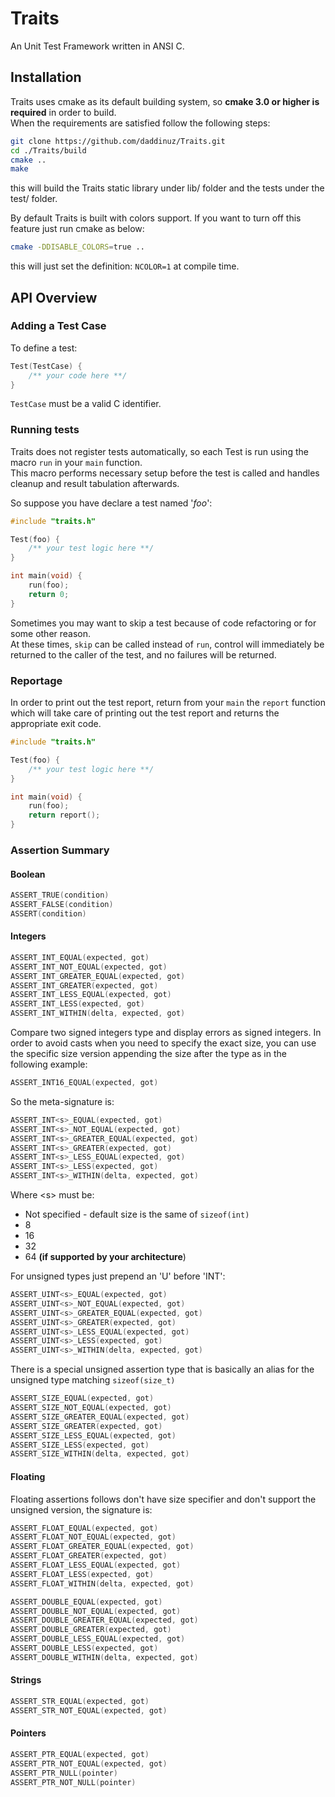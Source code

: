 Traits
======

An Unit Test Framework written in ANSI C.

## Installation

Traits uses cmake as its default building system, so **cmake 3.0 or higher is required** in order to build.  
When the requirements are satisfied follow the following steps:

```bash
git clone https://github.com/daddinuz/Traits.git
cd ./Traits/build
cmake ..
make
```

this will build the Traits static library under lib/ folder and the tests under the test/ folder.

By default Traits is built with colors support.
If you want to turn off this feature just run cmake as below:

```bash
cmake -DDISABLE_COLORS=true ..
```

this will just set the definition: `NCOLOR=1` at compile time.

## API Overview

### Adding a Test Case

To define a test:

```C
Test(TestCase) {
    /** your code here **/
}
```

`TestCase` must be a valid C identifier.

### Running tests

Traits does not register tests automatically, so each Test is run using the macro `run` in your `main` function.  
This macro performs necessary setup before the test is called and handles cleanup and result tabulation afterwards.

So suppose you have declare a test named '*foo*':

```C
#include "traits.h"

Test(foo) {
    /** your test logic here **/
}

int main(void) {
    run(foo);
    return 0;
}
```

Sometimes you may want to skip a test because of code refactoring or for some other reason.  
At these times, `skip` can be called instead of `run`, control will immediately be returned
to the caller of the test, and no failures will be returned.

### Reportage

In order to print out the test report, return from your `main` the `report` function
which will take care of printing out the test report and returns the appropriate exit code.

```C
#include "traits.h"

Test(foo) {
    /** your test logic here **/
}

int main(void) {
    run(foo);
    return report();
}
```

### Assertion Summary

#### Boolean

```C
ASSERT_TRUE(condition)
ASSERT_FALSE(condition)
ASSERT(condition)
```

#### Integers

```C
ASSERT_INT_EQUAL(expected, got)
ASSERT_INT_NOT_EQUAL(expected, got)
ASSERT_INT_GREATER_EQUAL(expected, got)
ASSERT_INT_GREATER(expected, got)
ASSERT_INT_LESS_EQUAL(expected, got)
ASSERT_INT_LESS(expected, got)
ASSERT_INT_WITHIN(delta, expected, got)
```

Compare two signed integers type and display errors as signed integers.
In order to avoid casts when you need to specify the exact size, you can
use the specific size version appending the size after the type as in the following example:

```C
ASSERT_INT16_EQUAL(expected, got)
```

So the meta-signature is:

```C
ASSERT_INT<s>_EQUAL(expected, got)
ASSERT_INT<s>_NOT_EQUAL(expected, got)
ASSERT_INT<s>_GREATER_EQUAL(expected, got)
ASSERT_INT<s>_GREATER(expected, got)
ASSERT_INT<s>_LESS_EQUAL(expected, got)
ASSERT_INT<s>_LESS(expected, got)
ASSERT_INT<s>_WITHIN(delta, expected, got)
```

Where \<s\> must be:

* Not specified - default size is the same of `sizeof(int)`
* 8
* 16
* 32
* 64 **(if supported by your architecture**)

For unsigned types just prepend an 'U' before 'INT':

```C
ASSERT_UINT<s>_EQUAL(expected, got)
ASSERT_UINT<s>_NOT_EQUAL(expected, got)
ASSERT_UINT<s>_GREATER_EQUAL(expected, got)
ASSERT_UINT<s>_GREATER(expected, got)
ASSERT_UINT<s>_LESS_EQUAL(expected, got)
ASSERT_UINT<s>_LESS(expected, got)
ASSERT_UINT<s>_WITHIN(delta, expected, got)
```

There is a special unsigned assertion type that is basically an alias for
the unsigned type matching `sizeof(size_t)`

```C
ASSERT_SIZE_EQUAL(expected, got)
ASSERT_SIZE_NOT_EQUAL(expected, got)
ASSERT_SIZE_GREATER_EQUAL(expected, got)
ASSERT_SIZE_GREATER(expected, got)
ASSERT_SIZE_LESS_EQUAL(expected, got)
ASSERT_SIZE_LESS(expected, got)
ASSERT_SIZE_WITHIN(delta, expected, got)
```

#### Floating

Floating assertions follows don't have size specifier and don't support
the unsigned version, the signature is:

```C
ASSERT_FLOAT_EQUAL(expected, got)
ASSERT_FLOAT_NOT_EQUAL(expected, got)
ASSERT_FLOAT_GREATER_EQUAL(expected, got)
ASSERT_FLOAT_GREATER(expected, got)
ASSERT_FLOAT_LESS_EQUAL(expected, got)
ASSERT_FLOAT_LESS(expected, got)
ASSERT_FLOAT_WITHIN(delta, expected, got)
```

```C
ASSERT_DOUBLE_EQUAL(expected, got)
ASSERT_DOUBLE_NOT_EQUAL(expected, got)
ASSERT_DOUBLE_GREATER_EQUAL(expected, got)
ASSERT_DOUBLE_GREATER(expected, got)
ASSERT_DOUBLE_LESS_EQUAL(expected, got)
ASSERT_DOUBLE_LESS(expected, got)
ASSERT_DOUBLE_WITHIN(delta, expected, got)
```

#### Strings

```C
ASSERT_STR_EQUAL(expected, got)
ASSERT_STR_NOT_EQUAL(expected, got)
```

#### Pointers

```C
ASSERT_PTR_EQUAL(expected, got)
ASSERT_PTR_NOT_EQUAL(expected, got)
ASSERT_PTR_NULL(pointer)
ASSERT_PTR_NOT_NULL(pointer)
```
